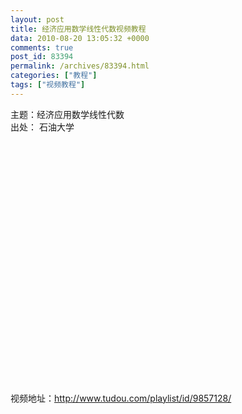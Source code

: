 ```yaml
---
layout: post
title: 经济应用数学线性代数视频教程
data: 2010-08-20 13:05:32 +0000
comments: true
post_id: 83394
permalink: /archives/83394.html
categories: ["教程"]
tags: ["视频教程"]
---
```


主题：经济应用数学线性代数  
出处： 石油大学  
<object width="480" height="400"><param name="src" value="http://www.tudou.com/l/5qkh3Z5n4-g" /><param name="wmode" value="opaque" /><param name="allowfullscreen" value="true" /></object>

视频地址：http://www.tudou.com/playlist/id/9857128/
